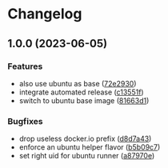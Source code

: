 # Changelog

## 1.0.0 (2023-06-05)


### Features

* also use ubuntu as base ([72e2930](https://github.com/kustomhippie/gitlab-runner/commit/72e2930cf4d58a46644e70403decf84e9638fc57))
* integrate automated release ([c13551f](https://github.com/kustomhippie/gitlab-runner/commit/c13551f825d61b648eafddff2d99cb24eeb9a446))
* switch to ubuntu base image ([81663d1](https://github.com/kustomhippie/gitlab-runner/commit/81663d117574fdfa03d9e02e524b6e0d9cdf9a7a))


### Bugfixes

* drop useless docker.io prefix ([d8d7a43](https://github.com/kustomhippie/gitlab-runner/commit/d8d7a432df8bb83a3b8225fab512d55c0481cf01))
* enforce an ubuntu helper flavor ([b5b09c7](https://github.com/kustomhippie/gitlab-runner/commit/b5b09c7f957bcf821caa0ceda23b1701e6c30c6d))
* set right uid for ubuntu runner ([a87970e](https://github.com/kustomhippie/gitlab-runner/commit/a87970e3b957f24059e4916bc414f960de948163))
